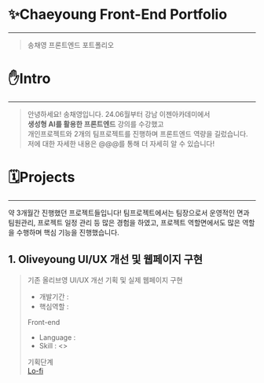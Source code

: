# ✨Chaeyoung Front-End Portfolio
***
> 송채영 프론트엔드 포트폴리오

# ✋Intro
***
> 안녕하세요! 송채영입니다.
> 24.06월부터 강남 이젠아카데미에서 <br/>
> **생성형 AI를 활용한 프론트엔드** 강의를 수강했고 <br/>
> 개인프로젝트와 2개의 팀프로젝트를 진행하며 프론트엔드 역량을 길렀습니다. <br/>
> 저에 대한 자세한 내용은 @@@를 통해 더 자세히 알 수 있습니다! <br/>

# 🗓️Projects
***
약 3개월간 진행했던 프로젝트들입니다!
팀프로젝트에서는 팀장으로서 운영적인 면과 팀원관리, 프로젝트 일정 관리 등 많은 경험을 하였고,
프로젝트 역할면에서도 많은 역할을 수행하며 핵심 기능을 진행했습니다.

## 1. Oliveyoung UI/UX 개선 및 웹페이지 구현
> 기존 올리브영 UI/UX 개선 기획 및 실제 웹페이지 구현
> - 개발기간 :
> - 핵심역할 :
>
> Front-end
> - Language :
> - Skill :
>   <<Link>>
>
> 기획단계 <br/>
> <a href="https://developefeel.tistory.com/4">Lo-fi</a>  <br/>
